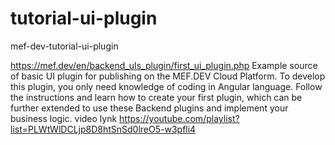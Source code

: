 # tutorial-ui-plugin
mef-dev-tutorial-ui-plugin

https://mef.dev/en/backend_uIs_plugin/first_ui_plugin.php
Example source of basic UI plugin for publishing on the MEF.DEV Cloud Platform. To develop this plugin, you only need knowledge of coding in Angular language.
Follow the instructions and learn how to create your first plugin, which can be further extended to use these Backend plugins and implement your business logic.
video lynk https://youtube.com/playlist?list=PLWtWlDCLjp8D8htSnSd0lreO5-w3pfli4
